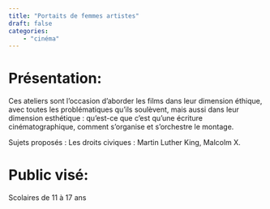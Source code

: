 ```yaml
---
title: "Portaits de femmes artistes"
draft: false
categories:
    - "cinéma"
---
```

# Présentation: 

Ces ateliers sont l’occasion d’aborder les films dans leur dimension éthique, avec toutes les problématiques qu’ils soulèvent, mais aussi dans leur dimension esthétique : qu’est-ce que c’est qu’une écriture cinématographique, comment s’organise et s’orchestre le montage. 

Sujets proposés :
Les droits civiques : Martin Luther King, Malcolm X.

# Public visé:

Scolaires de 11 à 17 ans 